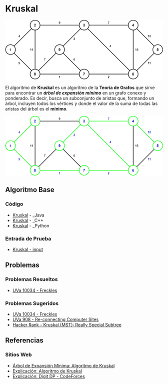 # Kruskal
![Unsolved Problem](https://github.com/AleS900/prueba/blob/master/assets/kruskal.png)

El algoritmo de **Kruskal** es un algoritmo de la **Teoría de Grafos** que sirve para encontrar un _**árbol de expansión mínimo**_ en un grafo conexo y ponderado. Es decir, busca un subconjunto de aristas que, formando un árbol, incluyen todos los vértices y donde el valor de la suma de todas las aristas del árbol es el **mínimo**.

![Solved Problem](https://github.com/AleS900/prueba/blob/master/assets/kr.png)

## Algoritmo Base
### Código
-  [Kruskal](https://github.com/PaulLandaeta/algoritmica2/blob/master/contenido/Teoria%20de%20Grafos/Kruskal/Kruskal.java) - _Java
-  [Kruskal](https://github.com/PaulLandaeta/algoritmica2/blob/master/contenido/Teoria%20de%20Grafos/Kruskal/kruskal.cpp) - _C++
-  [Kruskal](https://github.com/PaulLandaeta/algoritmica2/blob/master/contenido/Teoria%20de%20Grafos/Kruskal/kruskal) - _Python

### Entrada de Prueba
-  [Kruskal - input](https://github.com/PaulLandaeta/algoritmica2/blob/master/contenido/Teoria%20de%20Grafos/Kruskal/in.txt)

## Problemas
### Problemas Resueltos
-  [UVa 10034 - Freckles](https://github.com/PaulLandaeta/algoritmica2/blob/master/contenido/Teoria%20de%20Grafos/Kruskal/in.txt)
### Problemas Sugeridos
-  [UVa 10034 - Freckles](https://onlinejudge.org/index.php?option=com_onlinejudge&Itemid=8&page=show_problem&problem=975)
-  [UVa 908 - Re-connecting Computer Sites](https://onlinejudge.org/index.php?option=onlinejudge&Itemid=8&page=show_problem&problem=849)
-  [Hacker Rank - Kruskal (MST): Really Special Subtree](https://www.hackerrank.com/challenges/kruskalmstrsub/problem)

## Referencias
### Sitios Web 
-  [Árbol de Expansión Mínima: Algoritmo de Kruskal](https://jariasf.wordpress.com/2012/04/19/arbol-de-expansion-minima-algoritmo-de-kruskal/)
-  [Explicación: Algoritmo de Kruskal](https://cp-algorithms.com/graph/mst_kruskal.html)
-  [Explicación: Digit DP - CodeForces](https://codeforces.com/blog/entry/53960)

